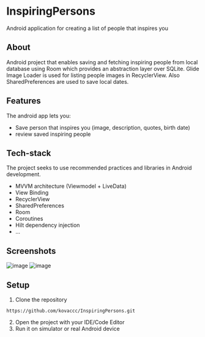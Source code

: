 # InspiringPersons
Android application for creating a list of people that inspires you 

## About
Android project that enables saving and fetching inspiring people from local database using Room which provides an abstraction layer over SQLite. Glide Image Loader is used for listing people images in RecyclerView. Also SharedPreferences are used to save local dates.

## Features
The android app lets you:

- Save person that inspires you (image, description, quotes, birth date)
- review saved inspiring people
 
## Tech-stack
The project seeks to use recommended practices and libraries in Android development.
- MVVM architecture (Viewmodel + LiveData)
- View Binding
- RecyclerView
- SharedPreferences
- Room
- Coroutines 
- Hilt dependency injection
- ...

## Screenshots
![image](https://user-images.githubusercontent.com/75457058/128995920-b09bb5ba-c3b3-4164-bb86-b1f38772ee03.png)
![image](https://user-images.githubusercontent.com/75457058/128996918-ef56cd43-8d1a-4136-80d6-837960b4b2b5.png)



## Setup
1. Clone the repository
```
https://github.com/kovaccc/InspiringPersons.git
```
2. Open the project with your IDE/Code Editor
3. Run it on simulator or real Android device
